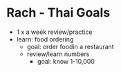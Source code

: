 
# Rach - Thai Goals
-   1 x a week review/practice
-   learn: food ordering
	-   goal: order foodin a restaurant
	-   review/learn numbers
		-   goal: know 1-10,000
